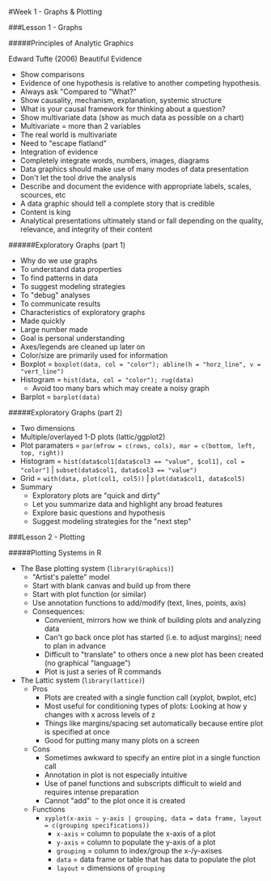 #Week 1 - Graphs & Plotting

###Lesson 1 - Graphs

#####Principles of Analytic Graphics

Edward Tufte (2006) Beautiful Evidence  
*  Show comparisons  
  *  Evidence of one hypothesis is relative to another competing hypothesis.  
  *  Always ask "Compared to "What?"  
*  Show causality, mechanism, explanation, systemic structure  
  *  What is your causal framework for thinking about a question?  
*  Show multivariate data (show as much data as possible on a chart)  
  *  Multivariate = more than 2 variables  
  *  The real world is multivariate  
  *  Need to "escape flatland"  
*  Integration of evidence  
  *  Completely integrate words, numbers, images, diagrams  
  *  Data graphics should make use of many modes of data presentation  
  *  Don't let the tool drive the analysis  
*  Describe and document the evidence with appropriate labels, scales, scources, etc  
  *  A data graphic should tell a complete story that is credible  
  *  Content is king  
  *  Analytical presentations ultimately stand or fall depending on the quality, relevance, and integrity of their content  

######Exploratory Graphs (part 1)

*  Why do we use graphs
  *  To understand data properties
  *  To find patterns in data
  *  To suggest modeling strategies
  *  To "debug" analyses
  *  To communicate results
*  Characteristics of exploratory graphs
  *   Made quickly
  *   Large number made
  *   Goal is personal understanding
  *   Axes/legends are cleaned up later on
  *   Color/size are primarily used for information
* Boxplot = `boxplot(data, col = "color"); abline(h = "horz_line", v = "vert_line")` 
* Histogram = `hist(data, col = "color"); rug(data)`
  *  Avoid too many bars which may create a noisy graph
* Barplot = `barplot(data)`

#####Exploratory Graphs (part 2)

*  Two dimensions
  *  Multiple/overlayed 1-D plots (lattic/ggplot2)
* Plot paramaters = `par(mfrow = c(rows, cols), mar = c(bottom, left, top, right))` 
* Histogram = `hist(data$col1[data$col3 == "value", $col1], col = "color"]` | `subset(data$col1, data$col3 == "value")`
* Grid = `with(data, plot(col1, col5))` | `plot(data$col1, data$col5)`
* Summary
  * Exploratory plots are "quick and dirty"
  * Let you summarize data and highlight any broad features
  * Explore basic questions and hypothesis
  * Suggest modeling strategies for the "next step"

###Lesson 2 - Plotting

#####Plotting Systems in R

* The Base plotting system (`library(Graphics)`)
  * "Artist's palette" model
  * Start with blank canvas and build up from there
  * Start with plot function (or similar)
  * Use annotation functions to add/modify (text, lines, points, axis)
  * Consequences:
    * Convenient, mirrors how we think of building plots and analyzing data
    * Can't go back once plot has started (i.e. to adjust margins); need to plan in advance
    * Difficult to "translate" to others once a new plot has been created (no graphical "language")
    * Plot is just a series of R commands
* The Lattic system (`library(lattice)`)
  * Pros
    * Plots are created with a single function call (xyplot, bwplot, etc)
    * Most useful for conditioning types of plots: Looking at how y changes with x across levels of z
    * Things like margins/spacing set automatically because entire plot is specified at once
    * Good for putting many many plots on a screen
  * Cons
    * Sometimes awkward to specify an entire plot in a single function call
    * Annotation in plot is not especially intuitive
    * Use of panel functions and subscripts difficult to wield and requires intense preparation
    * Cannot "add" to the plot once it is created
  * Functions
    * `xyplot(x-axis ~ y-axis | grouping, data = data frame, layout = c(grouping specifications))`
      * `x-axis` = column to populate the x-axis of a plot
      * `y-axis` = column to populate the y-axis of a plot
      * `grouping` = column to index/group the x-/y-axises
      * `data` = data frame or table that has data to populate the plot
      * `layout` = dimensions of `grouping`
